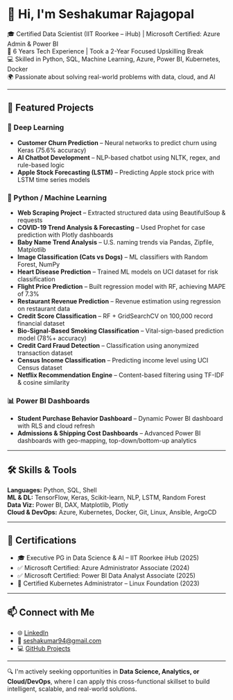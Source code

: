# 👋 Hi, I'm Seshakumar Rajagopal

🎓 Certified Data Scientist (IIT Roorkee – iHub) | Microsoft Certified: Azure Admin & Power BI  
🔧 6 Years Tech Experience | Took a 2-Year Focused Upskilling Break  
💻 Skilled in Python, SQL, Machine Learning, Azure, Power BI, Kubernetes, Docker  
🌍 Passionate about solving real-world problems with data, cloud, and AI  

---

## 🚀 Featured Projects

### 🧠 Deep Learning
- **Customer Churn Prediction** – Neural networks to predict churn using Keras (75.6% accuracy)  
- **AI Chatbot Development** – NLP-based chatbot using NLTK, regex, and rule-based logic  
- **Apple Stock Forecasting (LSTM)** – Predicting Apple stock price with LSTM time series models

### 🐍 Python / Machine Learning
- **Web Scraping Project** – Extracted structured data using BeautifulSoup & requests  
- **COVID-19 Trend Analysis & Forecasting** – Used Prophet for case prediction with Plotly dashboards  
- **Baby Name Trend Analysis** – U.S. naming trends via Pandas, Zipfile, Matplotlib  
- **Image Classification (Cats vs Dogs)** – ML classifiers with Random Forest, NumPy  
- **Heart Disease Prediction** – Trained ML models on UCI dataset for risk classification  
- **Flight Price Prediction** – Built regression model with RF, achieving MAPE of 7.3%  
- **Restaurant Revenue Prediction** – Revenue estimation using regression on restaurant data  
- **Credit Score Classification** – RF + GridSearchCV on 100,000 record financial dataset  
- **Bio-Signal-Based Smoking Classification** – Vital-sign-based prediction model (78%+ accuracy)  
- **Credit Card Fraud Detection** – Classification using anonymized transaction dataset  
- **Census Income Classification** – Predicting income level using UCI Census dataset  
- **Netflix Recommendation Engine** – Content-based filtering using TF-IDF & cosine similarity

### 📊 Power BI Dashboards
- **Student Purchase Behavior Dashboard** – Dynamic Power BI dashboard with RLS and cloud refresh  
- **Admissions & Shipping Cost Dashboards** – Advanced Power BI dashboards with geo-mapping, top-down/bottom-up analytics

---

## 🛠 Skills & Tools

**Languages:** Python, SQL, Shell  
**ML & DL:** TensorFlow, Keras, Scikit-learn, NLP, LSTM, Random Forest  
**Data Viz:** Power BI, DAX, Matplotlib, Plotly  
**Cloud & DevOps:** Azure, Kubernetes, Docker, Git, Linux, Ansible, ArgoCD  

---

## 📌 Certifications

- 🎓 Executive PG in Data Science & AI – IIT Roorkee iHub (2025)  
- ✅ Microsoft Certified: Azure Administrator Associate (2024)  
- ✅ Microsoft Certified: Power BI Data Analyst Associate (2025)  
- 🧪 Certified Kubernetes Administrator – Linux Foundation (2023)

---

## 📫 Connect with Me

- 🌐 [LinkedIn](https://linkedin.com/in/seshakumar-r)  
- 📧 [seshakumar94@gmail.com](mailto:seshakumar94@gmail.com)  
- 💻 [GitHub Projects](https://github.com/seshak94?tab=repositories)

---

🔍 I'm actively seeking opportunities in **Data Science, Analytics, or Cloud/DevOps**, where I can apply this cross-functional skillset to build intelligent, scalable, and real-world solutions.
